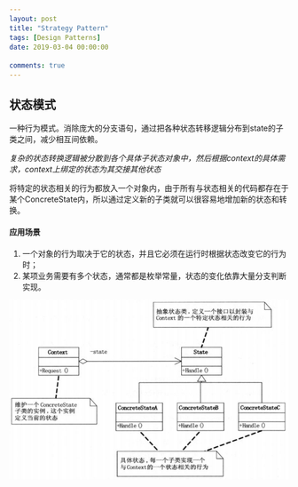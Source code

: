 ```yaml
---
layout: post
title: "Strategy Pattern"
tags: [Design Patterns]
date: 2019-03-04 00:00:00

comments: true
---  
```


## 状态模式  



一种行为模式。消除庞大的分支语句，通过把各种状态转移逻辑分布到state的子类之间，减少相互间依赖。

*复杂的状态转换逻辑被分散到各个具体子状态对象中，然后根据context的具体需求，context上绑定的状态为其交接其他状态*

将特定的状态相关的行为都放入一个对象内，由于所有与状态相关的代码都存在于某个ConcreteState内，所以通过定义新的子类就可以很容易地增加新的状态和转换。

#### 应用场景  

1. 一个对象的行为取决于它的状态，并且它必须在运行时根据状态改变它的行为时；
2. 某项业务需要有多个状态，通常都是枚举常量，状态的变化依靠大量分支判断实现。

![state](/assets/gallery/state.png)    

<!--more-->  